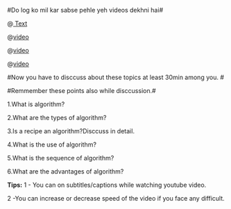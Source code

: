 
#Do log ko mil kar sabse pehle yeh videos dekhni hai#

@[ Text](https://simple.wikipedia.org/wiki/Algorithm)

@[video](0IAPZzGSbME&list=PLDN4rrl48XKpZkf03iYFl-O29szjTrs_O)

@[video](FbYzBWdhMb0)

@[video](vOEN65nm4YU)

#Now you have to disccuss about these topics at least 30min among you. #


#Remmember these points also while disccussion.#


1.What is algorithm?

2.What are the types of algorithm?

3.Is a recipe an algorithm?Disccuss in detail.

4.What is the use of algorithm?

5.What is the sequence of algorithm?

6.What are the advantages of algorithm?



**Tips:**
1 - You can on subtitles/captions while watching youtube video.

2 -You can increase or decrease speed of the video if you face any difficult.
